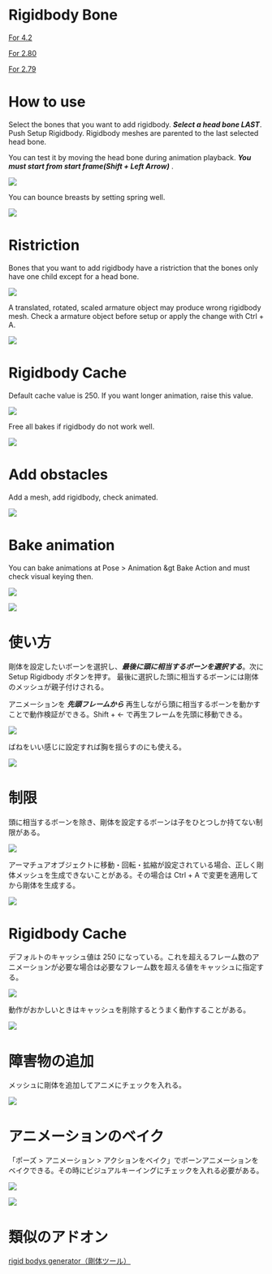 # Rigidbody Bone
[For 4.2](https://github.com/dskjal/Rigidbody-Bone/releases/tag/release)

[For 2.80](https://raw.githubusercontent.com/dskjal/Rigidbody-Bone/master/rigidbody-bone-280.py)

[For 2.79](https://raw.githubusercontent.com/dskjal/Rigidbody-Bone/master/rigidbody-bone.py)

# How to use
Select the bones that you want to add rigidbody. ***Select a head bone LAST***. Push Setup Rigidbody. 
Rigidbody meshes are parented to the last selected head bone.

You can test it by moving the head bone during animation playback. ***You must start from start frame(Shift + Left Arrow)*** .  

![](https://github.com/dskjal/Rigidbody-Bone/blob/master/rigidbody-bone-how-to-use.gif)

You can bounce breasts by setting spring well.

![](https://github.com/dskjal/Rigidbody-Bone/blob/master/rigidbody-bone-breast.gif)

# Ristriction
Bones that you want to add rigidbody have a ristriction that the bones only have one child except for a head bone.

![](https://github.com/dskjal/Rigidbody-Bone/blob/master/ramified-bones.jpg)

A translated, rotated, scaled armature object may produce wrong rigidbody mesh. Check a armature object before setup or apply the change with Ctrl + A.

![](https://github.com/dskjal/Rigidbody-Bone/blob/master/armature-transform.jpg)

# Rigidbody Cache
Default cache value is 250. If you want longer animation, raise this value.  

![](https://github.com/dskjal/Rigidbody-Bone/blob/master/rigidbody-cache.jpg)

Free all bakes if rigidbody do not work well.

![](https://github.com/dskjal/Rigidbody-Bone/blob/master/rigidbody-bone-free-all-bake.jpg)

# Add obstacles
Add a mesh, add rigidbody, check animated.

![](https://github.com/dskjal/Rigidbody-Bone/blob/master/set-obstacle.gif)

# Bake animation
You can bake animations at Pose &gt; Animation &gt Bake Action and must check visual keying then.

![](https://github.com/dskjal/Rigidbody-Bone/blob/master/rigidbody-bone-bake.png)

![](https://github.com/dskjal/Rigidbody-Bone/blob/master/rigidbody-bone-visual-keying.png)

# 使い方
剛体を設定したいボーンを選択し、***最後に頭に相当するボーンを選択する***。次に Setup Rigidbody ボタンを押す。
最後に選択した頭に相当するボーンには剛体のメッシュが親子付けされる。  

アニメーションを ***先頭フレームから*** 再生しながら頭に相当するボーンを動かすことで動作検証ができる。Shift + ← で再生フレームを先頭に移動できる。  

![](https://github.com/dskjal/Rigidbody-Bone/blob/master/rigidbody-bone-how-to-use.gif)

ばねをいい感じに設定すれば胸を揺らすのにも使える。  

![](https://github.com/dskjal/Rigidbody-Bone/blob/master/rigidbody-bone-breast.gif)

# 制限
頭に相当するボーンを除き、剛体を設定するボーンは子をひとつしか持てない制限がある。  

![](https://github.com/dskjal/Rigidbody-Bone/blob/master/ramified-bones.jpg)

アーマチュアオブジェクトに移動・回転・拡縮が設定されている場合、正しく剛体メッシュを生成できないことがある。その場合は Ctrl + A で変更を適用してから剛体を生成する。  

![](https://github.com/dskjal/Rigidbody-Bone/blob/master/armature-transform.jpg)

# Rigidbody Cache
デフォルトのキャッシュ値は 250 になっている。これを超えるフレーム数のアニメーションが必要な場合は必要なフレーム数を超える値をキャッシュに指定する。  

![](https://github.com/dskjal/Rigidbody-Bone/blob/master/rigidbody-cache.jpg)

動作がおかしいときはキャッシュを削除するとうまく動作することがある。  

![](https://github.com/dskjal/Rigidbody-Bone/blob/master/rigidbody-bone-free-all-bake.jpg)

# 障害物の追加
メッシュに剛体を追加してアニメにチェックを入れる。  

![](https://github.com/dskjal/Rigidbody-Bone/blob/master/set-obstacle.gif)

# アニメーションのベイク
「ポーズ > アニメーション > アクションをベイク」でボーンアニメーションをベイクできる。その時にビジュアルキーイングにチェックを入れる必要がある。  

![](https://github.com/dskjal/Rigidbody-Bone/blob/master/rigidbody-bone-bake.png)

![](https://github.com/dskjal/Rigidbody-Bone/blob/master/rigidbody-bone-visual-keying.png)

# 類似のアドオン
[rigid bodys generator（剛体ツール）](https://github.com/12funkeys/rigid_bodys_gen)
